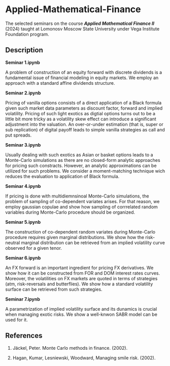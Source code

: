 # Applied-Mathematical-Finance

The selected seminars on the course ***Applied Mathematical Finance II*** (2024) taught at Lomonosv Moscow State University under Vega Institute Foundation program.

## Description

**Seminar 1.ipynb**

A problem of construction of an equity forward with discrete dividends is a fundamental issue of financial modeling in equity markets. We employ an approach with a standard affine dividends structure. 

**Seminar 2.ipynb**

Pricing of vanilla options consists of a direct application of a Black formula given such market data parameters as discount factor, forward and implied volatility. Pricing of such light exotics as digtial options turns out to be a little bit more tricky as a volatility skew effect can introduce a significant adjustment into the valuation. An over-or-under estimation (that is, super or sub replication) of digital payoff leads to simple vanilla strategies as call and put spreads.  

**Seminar 3.ipynb**

Usually dealing with such exotics as Asian or basket options leads to a Monte-Carlo simulations as there are no closed-form analytic approaches for pricing such constracts. However, an analytic approximations can be utilized for such problems. We consider a moment-matching technique wich reduces the evaluation to application of Black formula. 

**Seminar 4.ipynb**

If pricing is done with multidiemnsinoal Monte-Carlo simulations, the problem of sampling of co-dependent variates arises. For that reason, we employ gaussian copulae and show how sampling of corrrelated random variables during Monte-Carlo procedure should be organized. 

**Seminar 5.ipynb**

The construction of co-dependent random variates during Monte-Carlo procedure requires given marginal distributions. We show how the risk-neutral marginal distribution can be retrieved from an implied volatility curve observed for a given tenor. 

**Seminar 6.ipynb**

An FX forward is an important ingredient for pricing FX derivatives. We show how it can be constructed from FOR and DOM interest rates curves. Moreover, the volatilities on FX markets are quoted in terms of strategies (atm, risk-reversals and butterflies). We show how a standard volatility surface can be retrieved from such strategies. 

**Seminar 7.ipynb**

A parametrization of implied volatility surface and its dunamics is crucial when managing exotic risks. We show a well-knwon SABR model can be used for it. 


## References

1. Jäckel, Peter. Monte Carlo methods in finance. (2002).
   
2. Hagan, Kumar, Lesniewski, Woodward, Managing smile risk. (2002).

